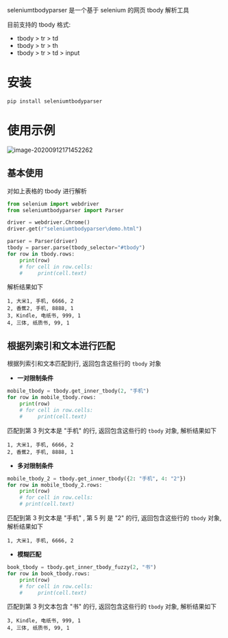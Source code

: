 seleniumtbodyparser 是一个基于 selenium 的网页 tbody 解析工具

目前支持的 tbody 格式:
- tbody > tr > td
- tbody > tr > th
- tbody > tr > td > input


# 安装
```
pip install seleniumtbodyparser
```
# 使用示例

![image-20200912171452262](https://md-img-hub.oss-cn-shanghai.aliyuncs.com/img/image-20200912171452262.png)

## 基本使用

对如上表格的 tbody 进行解析

```python
from selenium import webdriver
from seleniumtbodyparser import Parser

driver = webdriver.Chrome()
driver.get(r"seleniumtbodyparser\demo.html")

parser = Parser(driver)
tbody = parser.parse(tbody_selector="#tbody")
for row in tbody.rows:
    print(row)
    # for cell in row.cells:
    #     print(cell.text)
```

解析结果如下

```
1, 大米1, 手机, 6666, 2
2, 香蕉2, 手机, 8888, 1
3, Kindle, 电纸书, 999, 1
4, 三体, 纸质书, 99, 1
```



## 根据列索引和文本进行匹配

根据列索引和文本匹配到行, 返回包含这些行的 `tbody` 对象

- **一对限制条件**

```python
mobile_tbody = tbody.get_inner_tbody(2, "手机")
for row in mobile_tbody.rows:
    print(row)
    # for cell in row.cells:
    #     print(cell.text)   
```

匹配到第 3 列文本是 "手机" 的行,  返回包含这些行的 `tbody` 对象, 解析结果如下

```
1, 大米1, 手机, 6666, 2
2, 香蕉2, 手机, 8888, 1
```

- **多对限制条件**

```python
mobile_tbody_2 = tbody.get_inner_tbody({2: "手机", 4: "2"})
for row in mobile_tbody_2.rows:
    print(row)
    # for cell in row.cells:
    # print(cell.text)
```

匹配到第 3 列文本是 "手机" , 第 5 列 是 "2" 的行,  返回包含这些行的 `tbody` 对象, 解析结果如下

```
1, 大米1, 手机, 6666, 2
```

- **模糊匹配**

```python
book_tbody = tbody.get_inner_tbody_fuzzy(2, "书")
for row in book_tbody.rows:
    print(row)
    # for cell in row.cells:
    #     print(cell.text)
```

匹配到第 3 列文本包含 "书" 的行,  返回包含这些行的 `tbody` 对象, 解析结果如下

```
3, Kindle, 电纸书, 999, 1
4, 三体, 纸质书, 99, 1
```